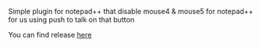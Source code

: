 Simple plugin for notepad++ that disable mouse4 & mouse5 for notepad++ for us using push to talk on that button

You can find release <a href="https://github.com/zorgion/disxbuttons/releases">here</a>

